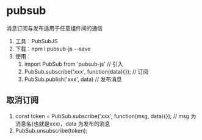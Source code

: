 # pubsub

消息订阅与发布适用于任意组件间的通信

1. 工具：PubSubJS
2. 下载：npm i pubsub-js --save
3. 使用：
    1. import PubSub from 'pubsub-js' // 引入
    2. PubSub.subscribe('xxx', function(data){}); // 订阅
    3. PubSub.publish('xxx', data) // 发布消息

## 取消订阅

1. const token = PubSub.subscribe('xxx', function(msg, data){}); // msg 为消息名(也就是xxx)，data 为发布的消息
2. PubSub.unsubscribe(token);
